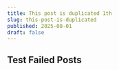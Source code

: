 ```yaml
---
title: This post is duplicated 1th
slug: this-post-is-duplicated
published: 2025-08-01
draft: false
---
```


## Test Failed Posts
